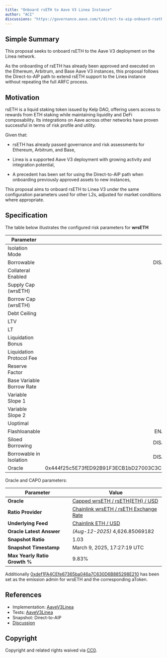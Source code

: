 ```yaml
---
title: "Onboard rsETH to Aave V3 Linea Instance"
author: "ACI"
discussions: "https://governance.aave.com/t/direct-to-aip-onboard-rseth-to-aave-v3-linea-instance/22172"
---
```


## Simple Summary

This proposal seeks to onboard rsETH to the Aave V3 deployment on the Linea network.

As the onboarding of rsETH has already been approved and executed on the Ethereum, Arbitrum, and Base Aave V3 instances, this proposal follows the Direct-to-AIP path to extend rsETH support to the Linea instance without repeating the full ARFC process.

## Motivation

rsETH is a liquid staking token issued by Kelp DAO, offering users access to rewards from ETH staking while maintaining liquidity and DeFi composability. Its integrations on Aave across other networks have proven successful in terms of risk profile and utility.

Given that:

- rsETH has already passed governance and risk assessments for Ethereum, Arbitrum, and Base,

- Linea is a supported Aave V3 deployment with growing activity and integration potential,

- A precedent has been set for using the Direct-to-AIP path when onboarding previously approved assets to new instances,

This proposal aims to onboard rsETH to Linea V3 under the same configuration parameters used for other L2s, adjusted for market conditions where appropriate.

## Specification

The table below illustrates the configured risk parameters for **wrsETH**

| Parameter                 |                                      Value |
| ------------------------- | -----------------------------------------: |
| Isolation Mode            |                                      false |
| Borrowable                |                                   DISABLED |
| Collateral Enabled        |                                       true |
| Supply Cap (wrsETH)       |                                        400 |
| Borrow Cap (wrsETH)       |                                          0 |
| Debt Ceiling              |                                      USD 0 |
| LTV                       |                                       70 % |
| LT                        |                                       73 % |
| Liquidation Bonus         |                                       10 % |
| Liquidation Protocol Fee  |                                       10 % |
| Reserve Factor            |                                       45 % |
| Base Variable Borrow Rate |                                        0 % |
| Variable Slope 1          |                                       20 % |
| Variable Slope 2          |                                      300 % |
| Uoptimal                  |                                       45 % |
| Flashloanable             |                                    ENABLED |
| Siloed Borrowing          |                                   DISABLED |
| Borrowable in Isolation   |                                   DISABLED |
| Oracle                    | 0x444f25c5E73fED92B91F3ECB1bD27003C3CDdeE7 |

Oracle and CAPO parameters:

| Parameter                     | Value                                                                                                                |
| ----------------------------- | -------------------------------------------------------------------------------------------------------------------- |
| **Oracle**                    | [Capped wrsETH / rsETH(ETH) / USD](https://lineascan.build/address/0x444f25c5E73fED92B91F3ECB1bD27003C3CDdeE7)       |
| **Ratio Provider**            | [Chainlink wrsETH / rsETH Exchange Rate](https://lineascan.build/address/0xEEDF0B095B5dfe75F3881Cb26c19DA209A27463a) |
| **Underlying Feed**           | [Chainlink ETH / USD](https://lineascan.build/address/0x3c6Cd9Cc7c7a4c2Cf5a82734CD249D7D593354dA)                    |
| **Oracle Latest Answer**      | _(Aug-12-2025)_ 4,626.85069182                                                                                       |
| **Snapshot Ratio**            | 1.03                                                                                                                 |
| **Snapshot Timestamp**        | March 9, 2025, 17:27:19 UTC                                                                                          |
| **Max Yearly Ratio Growth %** | 9.83%                                                                                                                |

Additionally [0xdef1FA4CEfe67365ba046a7C630D6B885298E210](https://lineascan.build/address/0xdef1FA4CEfe67365ba046a7C630D6B885298E210) has been set as the emission admin for wrsETH and the corresponding aToken.

## References

- Implementation: [AaveV3Linea](https://github.com/bgd-labs/aave-proposals-v3/blob/main/src/20250811_AaveV3Linea_OnboardRsETHToAaveV3LineaInstance/AaveV3Linea_OnboardRsETHToAaveV3LineaInstance_20250811.sol)
- Tests: [AaveV3Linea](https://github.com/bgd-labs/aave-proposals-v3/blob/main/src/20250811_AaveV3Linea_OnboardRsETHToAaveV3LineaInstance/AaveV3Linea_OnboardRsETHToAaveV3LineaInstance_20250811.t.sol)
- Snapshot: Direct-to-AIP
- [Discussion](https://governance.aave.com/t/direct-to-aip-onboard-rseth-to-aave-v3-linea-instance/22172)

## Copyright

Copyright and related rights waived via [CC0](https://creativecommons.org/publicdomain/zero/1.0/).
